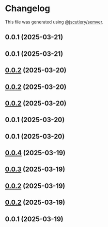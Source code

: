 # Changelog

This file was generated using [@jscutlery/semver](https://github.com/jscutlery/semver).

## 0.0.1 (2025-03-21)




## 0.0.1 (2025-03-21)




## [0.0.2](https://github.com/vietnguyen97/nx-boilerplate/compare/app1-0.0.1...app1-0.0.2) (2025-03-20)




## [0.0.2](https://github.com/vietnguyen97/nx-boilerplate/compare/app1-0.0.1...app1-0.0.2) (2025-03-20)




## [0.0.2](https://github.com/vietnguyen97/nx-boilerplate/compare/app1-0.0.1...app1-0.0.2) (2025-03-20)




## 0.0.1 (2025-03-20)




## 0.0.1 (2025-03-20)




## [0.0.4](//compare/app1-0.0.3...app1-0.0.4) (2025-03-19)




## [0.0.3](//compare/app1-0.0.2...app1-0.0.3) (2025-03-19)




## [0.0.2](//compare/app1-0.0.1...app1-0.0.2) (2025-03-19)




## [0.0.2](//compare/app1-0.0.1...app1-0.0.2) (2025-03-19)




## 0.0.1 (2025-03-19)
